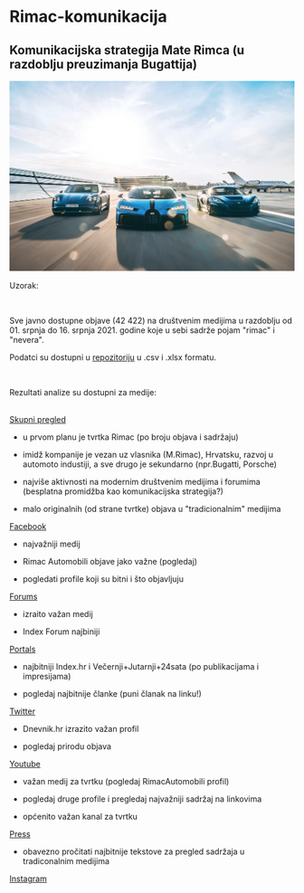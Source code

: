 # Rimac-komunikacija


## Komunikacijska strategija Mate Rimca (u razdoblju preuzimanja Bugattija)


<p align="center">
  <img src="./foto.jpg" width="750" title="hover text">
</p>


 
Uzorak:

<br>

Sve javno dostupne objave (42 422) na društvenim medijima u razdoblju od 01. srpnja do 16. srpnja 2021. godine koje u sebi sadrže pojam "rimac" i "nevera".

Podatci su dostupni u [repozitoriju](https://github.com/lusiki/Rimac-komunikacija/tree/main/dta) u .csv i .xlsx formatu.
 

<br>

Rezultati analize su dostupni za medije:
<br>
<br>

[Skupni pregled](https://raw.githack.com/lusiki/Rimac-komunikacija/main/code/GENERAL.html)
<br>

- u prvom planu je tvrtka Rimac (po broju objava i sadržaju)

- imidž kompanije je vezan uz vlasnika (M.Rimac), Hrvatsku, razvoj u automoto industiji, a sve drugo je sekundarno (npr.Bugatti, Porsche)

- najviše aktivnosti na modernim društvenim medijima i forumima (besplatna promidžba kao komunikacijska strategija?)

- malo originalnih (od strane tvrtke) objava u "tradicionalnim" medijima




[Facebook](https://raw.githack.com/lusiki/Rimac-komunikacija/main/code/facebook.html)
<br>


- najvažniji medij 

- Rimac Automobili objave jako važne (pogledaj)  

- pogledati profile koji su bitni i što objavljuju

[Forums](https://raw.githack.com/lusiki/Rimac-komunikacija/main/code/forums.html)
<br>

- izraito važan medij

- Index Forum najbiniji

[Portals](https://raw.githack.com/lusiki/Rimac-komunikacija/main/code/portals.html)
<br>

- najbitniji Index.hr i Večernji+Jutarnji+24sata (po publikacijama i impresijama)

- pogledaj najbitnije članke (puni članak na linku!)

[Twitter](https://raw.githack.com/lusiki/Rimac-komunikacija/main/code/twitter.html)
<br>

- Dnevnik.hr izrazito važan profil

- pogledaj prirodu objava

[Youtube](https://raw.githack.com/lusiki/Rimac-komunikacija/main/code/YouTube.html)
<br>


- važan medij za tvrtku (pogledaj RimacAutomobili profil) 

- pogledaj druge profile i pregledaj najvažniji sadržaj na linkovima

- općenito važan kanal za tvrtku

[Press](https://raw.githack.com/lusiki/Rimac-komunikacija/main/code/press.html)
<br>

- obavezno pročitati najbitnije tekstove za pregled sadržaja u tradiconalnim medijima


[Instagram](https://raw.githack.com/lusiki/Rimac-komunikacija/main/code/Instagram.html)